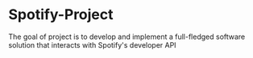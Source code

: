 # Spotify-Project
The goal of project is to develop and implement a full-fledged software solution that interacts with Spotify's developer API

